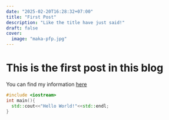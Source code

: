 ```yaml
---
date: "2025-02-20T16:28:32+07:00"
title: "First Post"
description: "Like the title have just said!"
draft: false
cover:
  image: "maka-pfp.jpg"
---
```


# This is the first post in this blog

You can find my information [here](/about)

```cpp
#include <iostream>
int main(){
  std::cout<<"Hello World!"<<std::endl;
}
```
